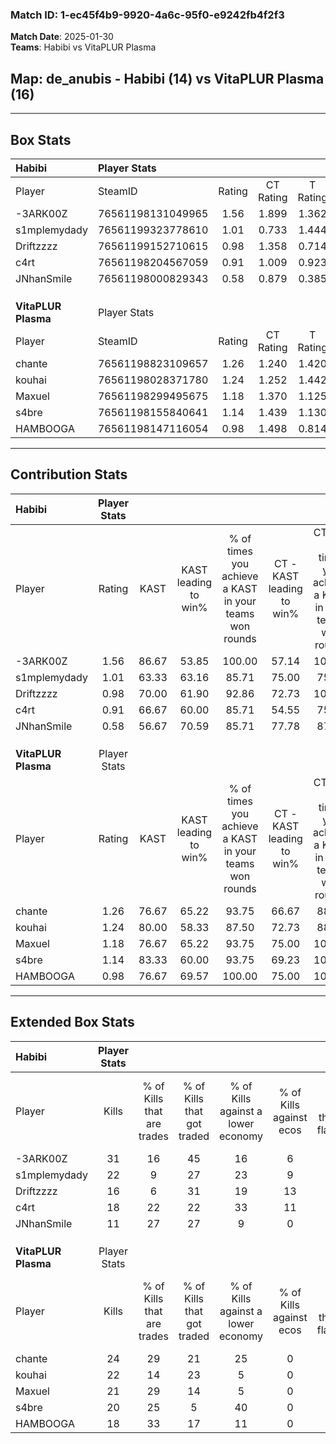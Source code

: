 ### Match ID: 1-ec45f4b9-9920-4a6c-95f0-e9242fb4f2f3  
**Match Date**: 2025-01-30  
**Teams**: Habibi vs VitaPLUR Plasma  

## **Map**: de_anubis - Habibi (14) vs VitaPLUR Plasma (16)  
---  

## Box Stats  

| **Habibi**          | Player Stats      |        |           |          |       |       |       |         |        |      |     |
| :- | :- | :-: | :-: | :-: | :-: | :-: | :-: | :-: | :-: | :-: | :-: |
| Player              | SteamID           | Rating | CT Rating | T Rating | KAST  |  ADR  | Kills | Assists | Deaths | K/D  | HS% |
| -3ARK00Z            | 76561198131049965 |  1.56  |   1.899   |  1.362   | 86.67 | 110.7 |  31   |    8    |   23   | 1.35 | 32  |
| s1mplemydady        | 76561199323778610 |  1.01  |   0.733   |  1.444   | 63.33 | 77.6  |  22   |    4    |   23   | 0.96 | 59  |
| Driftzzzz           | 76561199152710615 |  0.98  |   1.358   |  0.714   | 70.00 | 66.0  |  16   |    6    |   16   | 1.00 | 37  |
| c4rt                | 76561198204567059 |  0.91  |   1.009   |  0.923   | 66.67 | 57.8  |  18   |    5    |   20   | 0.90 | 61  |
| JNhanSmile          | 76561198000829343 |  0.58  |   0.879   |  0.385   | 56.67 | 53.2  |  11   |    7    |   23   | 0.48 | 27  |
|                     |                   |        |           |          |       |       |       |         |        |      |     |
|                     |                   |        |           |          |       |       |       |         |        |      |     |
|                     |                   |        |           |          |       |       |       |         |        |      |     |
| **VitaPLUR Plasma** | Player Stats      |        |           |          |       |       |       |         |        |      |     |
| Player              | SteamID           | Rating | CT Rating | T Rating | KAST  |  ADR  | Kills | Assists | Deaths | K/D  | HS% |
| chante              | 76561198823109657 |  1.26  |   1.240   |  1.420   | 76.67 | 73.4  |  24   |    4    |   17   | 1.41 | 41  |
| kouhai              | 76561198028371780 |  1.24  |   1.252   |  1.442   | 80.00 | 88.3  |  22   |   10    |   20   | 1.10 | 72  |
| Maxuel              | 76561198299495675 |  1.18  |   1.370   |  1.125   | 76.67 | 76.0  |  21   |    8    |   18   | 1.17 | 66  |
| s4bre               | 76561198155840641 |  1.14  |   1.439   |  1.130   | 83.33 | 74.5  |  20   |    4    |   20   | 1.00 | 25  |
| HAMBOOGA            | 76561198147116054 |  0.98  |   1.498   |  0.814   | 76.67 | 70.0  |  18   |    7    |   23   | 0.78 | 55  |
---  

## Contribution Stats  

| **Habibi**          | Player Stats |       |                      |                                                        |                           |                                                             |                          |                                                            |
| :- | :-: | :-: | :-: | :-: | :-: | :-: | :-: | :-: |
| Player              |    Rating    | KAST  | KAST leading to win% | % of times you achieve a KAST in your teams won rounds | CT - KAST leading to win% | CT - % of times you achieve a KAST in your teams won rounds | T - KAST leading to win% | T - % of times you achieve a KAST in your teams won rounds |
| -3ARK00Z            |     1.56     | 86.67 |        53.85         |                         100.00                         |           57.14           |                           100.00                            |          50.00           |                           100.00                           |
| s1mplemydady        |     1.01     | 63.33 |        63.16         |                         85.71                          |           75.00           |                            75.00                            |          54.55           |                           100.00                           |
| Driftzzzz           |     0.98     | 70.00 |        61.90         |                         92.86                          |           72.73           |                           100.00                            |          50.00           |                           83.33                            |
| c4rt                |     0.91     | 66.67 |        60.00         |                         85.71                          |           54.55           |                            75.00                            |          66.67           |                           100.00                           |
| JNhanSmile          |     0.58     | 56.67 |        70.59         |                         85.71                          |           77.78           |                            87.50                            |          62.50           |                           83.33                            |
|                     |              |       |                      |                                                        |                           |                                                             |                          |                                                            |
|                     |              |       |                      |                                                        |                           |                                                             |                          |                                                            |
|                     |              |       |                      |                                                        |                           |                                                             |                          |                                                            |
| **VitaPLUR Plasma** | Player Stats |       |                      |                                                        |                           |                                                             |                          |                                                            |
| Player              |    Rating    | KAST  | KAST leading to win% | % of times you achieve a KAST in your teams won rounds | CT - KAST leading to win% | CT - % of times you achieve a KAST in your teams won rounds | T - KAST leading to win% | T - % of times you achieve a KAST in your teams won rounds |
| chante              |     1.26     | 76.67 |        65.22         |                         93.75                          |           66.67           |                            88.89                            |          63.64           |                           100.00                           |
| kouhai              |     1.24     | 80.00 |        58.33         |                         87.50                          |           72.73           |                            88.89                            |          46.15           |                           85.71                            |
| Maxuel              |     1.18     | 76.67 |        65.22         |                         93.75                          |           75.00           |                           100.00                            |          54.55           |                           85.71                            |
| s4bre               |     1.14     | 83.33 |        60.00         |                         93.75                          |           69.23           |                           100.00                            |          50.00           |                           85.71                            |
| HAMBOOGA            |     0.98     | 76.67 |        69.57         |                         100.00                         |           75.00           |                           100.00                            |          63.64           |                           100.00                           |
---  

## Extended Box Stats  

| **Habibi**          | Player Stats |                            |                            |                                    |                         |                              |                                 |        |                             |                                     |                          |                               |                            |
| :- | :-: | :-: | :-: | :-: | :-: | :-: | :-: | :-: | :-: | :-: | :-: | :-: | :-: |
| Player              |    Kills     | % of Kills that are trades | % of Kills that got traded | % of Kills against a lower economy | % of Kills against ecos | % of Kills that are flawless | % of Kills that are close duels | Deaths | % of Deaths that get traded | % of Deaths against a lower economy | % of Deaths against ecos | % of Deaths that are flawless | % of Deaths that are close |
| -3ARK00Z            |      31      |             16             |             45             |                 16                 |            6            |              65              |                0                |   23   |             17              |                 13                  |            4             |              61               |             9              |
| s1mplemydady        |      22      |             9              |             27             |                 23                 |            9            |              55              |                9                |   23   |             17              |                  9                  |            0             |              61               |             0              |
| Driftzzzz           |      16      |             6              |             31             |                 19                 |           13            |              56              |                0                |   16   |             19              |                 13                  |            6             |              69               |             0              |
| c4rt                |      18      |             22             |             22             |                 33                 |           11            |              67              |                6                |   20   |             15              |                  5                  |            0             |              50               |             10             |
| JNhanSmile          |      11      |             27             |             27             |                 9                  |            0            |              55              |                0                |   23   |             13              |                  9                  |            4             |              57               |             0              |
|                     |              |                            |                            |                                    |                         |                              |                                 |        |                             |                                     |                          |                               |                            |
|                     |              |                            |                            |                                    |                         |                              |                                 |        |                             |                                     |                          |                               |                            |
|                     |              |                            |                            |                                    |                         |                              |                                 |        |                             |                                     |                          |                               |                            |
| **VitaPLUR Plasma** | Player Stats |                            |                            |                                    |                         |                              |                                 |        |                             |                                     |                          |                               |                            |
| Player              |    Kills     | % of Kills that are trades | % of Kills that got traded | % of Kills against a lower economy | % of Kills against ecos | % of Kills that are flawless | % of Kills that are close duels | Deaths | % of Deaths that get traded | % of Deaths against a lower economy | % of Deaths against ecos | % of Deaths that are flawless | % of Deaths that are close |
| chante              |      24      |             29             |             21             |                 25                 |            0            |              54              |                4                |   17   |             24              |                 24                  |            0             |              47               |             0              |
| kouhai              |      22      |             14             |             23             |                 5                  |            0            |              45              |                9                |   20   |             30              |                 25                  |            0             |              60               |             5              |
| Maxuel              |      21      |             29             |             14             |                 5                  |            0            |              67              |                0                |   18   |             22              |                 28                  |            0             |              56               |             6              |
| s4bre               |      20      |             25             |             5              |                 40                 |            0            |              70              |                5                |   20   |             40              |                 25                  |            0             |              70               |             5              |
| HAMBOOGA            |      18      |             33             |             17             |                 11                 |            0            |              61              |                0                |   23   |             43              |                 26                  |            0             |              65               |             0              |
